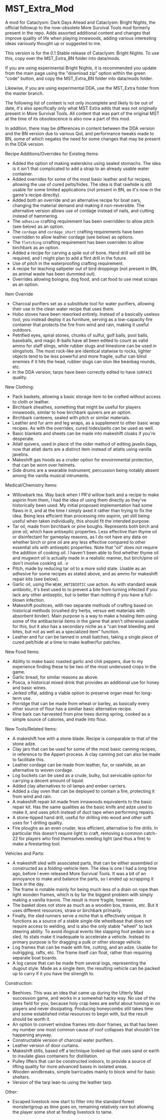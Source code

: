 # MST_Extra_Mod

A mod for Cataclysm: Dark Days Ahead and Cataclysm: Bright Nights, the official followup to the now-obsolete More Survival Tools mod formerly present in the repo. Adds assorted additional content and changes that improve quality of life when playing innawoods, adding various interesting ideas variously thought up or suggested to me.

This version is for the 0.1 Stable release of Cataclysm: Bright Nights. To use this, copy over the MST_Extra_BN folder into data/mods.

If you are using experimental Bright Nights, it is recommended you update from the main page using the "download zip" option within the green "code" button, and copy the MST_Extra_BN folder into data/mods folder.

Likewise, if you are using experimental DDA, use the MST_Extra folder from the master branch.

The following list of content is not only incomplete and likely to be out of date, it's also specifically only what MST Extra adds that was not originally present in More Survival Tools. All content that was part of the original MST at the time of its obsolescence is also now a part of this mod.

In addition, there may be differences in content between the DDA version and the BN version due to various QoL and performance tweaks made to BN, some of which negates the need for some changes that may be present in the DDA version.

Recipe Additions/Overrides for Existing Items:
* Added the option of making waterskins using sealed stomachs. The idea is it isn't that complicated to add a strap to an already usable water container.
* Added overrides for some of the most basic leather and fur recipes, allowing the use of cured pelts/hides. The idea is that rawhide is still usable for some limited applications (not present in BN, as it's now in the game's recipe directly).
* Added both an override and an alternative recipe for boat oars, changing the material demand and making it non-reversible. The alternative version allows use of cordage instead of nails, and cutting instead of hammering.
* The `adhesive` crafting requirement has been overridden to allow pitch (see below) as an option.
* The `cordage` and `cordage_short` crafting requirements have been overridden to allow leather cordage (see below) as options.
* The `fletching` crrafting requirement has been overriden to allow birchbark as an option.
* Added a recipe for carving a spile out of bone. Hand drill will still be required, and I might plan to add a flint drill in the future.
* Use of pitch in the waterproofing crafting requirement.
* A recipe for leaching saltpeter out of bird droppings (not present in BN, as animal waste has been dummied out).
* Overrides allowing bologna, dog food, and cat food to use meat scraps as an option.

Item Override
* Charcoal purifiers set as a subsititute tool for water purifiers, allowing their use in the clean water recipe that uses them.
* Hobo stoves have been reworked entirely. Instead of a basically useless tool, you instead deploy it as furniture, serving as a low-capacity fire container that protects the fire from wind and rain, making it useful outdoors.
* Petrified eyes, spiral stones, chunks of sulfur, golf balls, pool balls, baseballs, and magic 8-balls have all been edited to count as valid ammo for staff slings, while rubber slugs and limestone can be used in slingshots. The most rock-like are identical statwise to rocks, lighter objects tend to be less powerful and more fragile, sulfur can blind enemies if it hits the head, rubber slugs can stun like beanbag rounds, etc.
* In the DDA version, tarps have been correctly edited to have `SURFACE` quality.

New Clothing:
* Pack baskets, allowing a basic storage item to be crafted without access to cloth or leather.
* Birchbark sheathes, something that might be useful for players innawoods, similar to how birchbark quivers are an option.
* Birchbark canteens, sealed with pitch or similar materials.
* Leather and fur arm and leg wraps, as a supplement to other basic wrap recipes. As with the overrides, cured hides/pelts can be used as well.
* Basic blankets and sheets can be made into makeshift cloaks if you're desperate.
* Atlatl quivers, used in place of the older method of editing javelin bags, now that atlatl darts are a distinct item instead of atlatls using vanilla javelins.
* Makeshift gas hoods as a cruder option for envoirnmental protection, that can be worn over helmets.
* Side drums are a wearable instrument, percussion being notably absent among the vanilla musical intruments.

Medical/Chemistry Items:
* Willowbark tea. Way back when I PR'd willow bark and a recipe to make aspirin from them, I had the idea of using them directly as they've historically been used. My initial proposed implementation had some flaws in it, and at the time I simply axed it rather than trying to fix the idea. Being less efficient than processing into aspirin, yet still being useful when taken individually, this should fit the intended purpose.
* Tar oil, made from birchbark or pine boughs. Represents both birch and pine oil, which have antiseptic properties. Less effective than thyme oil or disinfectant for gameplay reasons, as I do not have any data on whether birch or pine oil are any less effective compared to other essential oils with antiseptic properties. Note that "oil" does not require the addition of cooking oil. I haven't been able to find whether thyme oil and mugwort oil is actually made in a realistic manner, but birch/pine oil don't involve cooking oil. :v
* Pitch, made by reducing tar oil to a more solid state. Usable as an adhesive for some recipes as stated above, and as ammo for makeshift repair kits (see below).
* Garlic oil, using the `WEAK_ANTIBIOTIC` use action. As with standard weak antibiotic, it's best used to to prevent a bite from turning infected if you lack any other antiseptic, but is better than nothing if you have a full-blown infection.
* Makeshift poultices, with two separate methods of crafting based on historical methods (crushed dry herbs, versus wet materials with absorbent binder). Main purpose is a way to make a healing item using some of the antibacterial items in the game that aren't otherwise usable for this, but it also has a secondary niche as a "can treat bleeding and bites, but not as well as a specialized item" function.
* Leather and fur can be tanned in small batches, taking a single piece of cured pelt/hide at a time to make leather/fur patches.

New Food Items:
* Ability to make basic roasted garlic and chili peppers, due to my experience finding these to be two of the most underused crops in the game.
* Garlic bread, for similar reasons as above.
* Posca, a historical mixed drink that provides an additional use for honey and basic wines.
* Jerked offal, adding a viable option to preserve organ meat for long-term use.
* Porridge that can be made from wheat or barley, as basically every other source of flour has a similiar basic alternative recipe.
* Pine bark can harvested from pine trees during spring, cooked as a simple source of calories, and made into flour.

New Tools/Related Items:
* A makeshift hoe with a stone blade. Recipe is comparable to that of the stone adze.
* Clay jars that can be used for some of the most basic canning recipes, in reference to the Appert process. A clay canning pot can also be made to facilitate this.
* Leather cordage can be made from leather, fur, or rawhide, as an alternative to woven cordage.
* Log buckets can be used as a crude, bulky, but servicable option for carrying a decent amount of liquid.
* Added clay alternatives to oil lamps and ember carriers.
* Added a clay oven that can be deployed to contain a fire, protecting it from wind and rain.
* A makeshift repair kit made from innawoods equivalents to the basic repair kit. Has the same qualities as the basic knife and adze used to make it, and uses pitch instead of duct tape when performing repairs.
* A stone-tipped hand drill, useful for drilling into wood and other soft uses for 1 drilling quality.
* Fire ploughs as an even cruder, less efficient, alternative to fire drills. In particular this doesn't require light to craft, removing a common catch-22 for players who find themselves needing light (and thus a fire) to make a firestarting tool.

Vehicles and Parts:
* A makeshift sled with associated parts, that can be either assembled or constructed as a folding-vehicle item. The idea is one I had a long time ago, before I even released More Survival Tools. It was a bit of an annoyance to make and balance the parts, so I ended up scrapping it back in the day.
* The frame is notable mainly for being much less of a drain on rope than light wooden frames, which is by far the biggest problem with simply making a vanilla travois. The result is more fragile, however.
* The basket does not store as much as a wooden box, travois, etc. But it uses different resources, straw or birchbark primarily.
* Finally, the sled runners serve a niche that is effectively unique. It functions as a source of a stable single-tile wheelbase that does not require access to welding, and is also the only stable "wheel" to lack steering ability. To avoid illogical events like slapping foot pedals on a sled, its stats make it inadequate to accelerate a vehicle. Instead its primary purpose is for dragging a pulk or other storage vehicle.
* Log frames that can be made with fire, cutting, and an adze. Usable for outrigging, rafts, etc. The frame itself can float, rather than requiring separate boat boards.
* A log canoe that can be made from several logs, representing the dugout style. Made as a single item, the resulting vehicle can be packed up to carry if it you have the strength to.

Construction:
* Beehives. This was an idea that came up during the Utterly Mad succession game, and works in a somewhat hacky way. No use of the bees field for you, because holy crap bees are awful about homing in on players and never dissipating. Producing honeycombs still takes time and some established initial resources to begin with, but the result should be worth it.
* An option to convert window frames into door frames, as that has been my number one most common cause of roof collapses that shouldn't be happening anyway.
* Constructable version of charcoal water purifiers.
* Leather version of door curtains.
* Makeshift stills, based off a technique looked up that uses sand or earth to insulate glass containers for distillation.
* Pulley lifters that can be constructed indoors, to provide a source of lifting quality for more advanced bases in isolated areas.
* Wooden windbreaks, simple barricades mainly to block wind for basic shelters.
* Version of the tarp lean-to using the leather tarp.

Other:
* Escaped livestock now start to filter into the standard forest monstertgroup as time goes on, remaining relatively rare but allowing the player some shot at finding livestock to tame.

